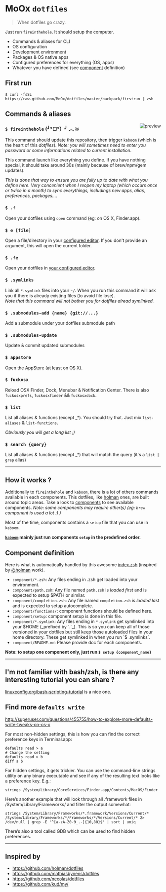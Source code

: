 # MoOx `dotfiles`

> When dotfiles go crazy.

<img alt="" align="right" src="https://raw.github.com/MoOx/dotfiles/master/backpack/i/kabooya.gif" />

Just run `fireinthehole`. It should setup the computer.

- Commands & aliases for CLI
- OS configuration
- Development environment
- Packages & OS native apps
- Configured preferences for everything (OS, apps)
- Whatever you have defined (see [component](#component-definition) definition)

## First run

```
$ curl -fsSL https://raw.github.com/MoOx/dotfiles/master/backpack/firstrun | zsh
```

## Commands & aliases

<img alt="preview" align="right" src="https://raw.github.com/MoOx/dotfiles/master/backpack/i/fireinthehole.png" />

### `$ fireinthehole` (╯°□°）╯ ︵ 💥

This command should update this repository, then trigger `kaboom` (which is the heart of this _dotfiles_).
_Note: you will sometimes need to enter you password or some informations related to current installation_.

This command launch like everything you define. If you have nothing special, it should take around 30s (mainly because of brew/npm/gem updates).

_This is done that way to ensure you are fully up to date with what you define here. Very concenient when I reopen my laptop (which occurs once or twice in a month) to sync everythings, includings new apps, alias, preferences, packages...._

### `$ .f`

Open your dotfiles using `open` command (eg: on OS X, Finder.app).

### `$ e [file]`

Open a file/directory in your [configured editor](components/editor/editor.zsh).
If you don't provide an argument, this will open the current folder.


### `$ .fe`

Open your dotfiles in [your configured editor](components/editor/editor.zsh).

### `$ .symlinks`

Link all `*.symlink` files into your `~/`.
When you run this command it will ask you if there is already existing files (to avoid file lose).  
_Note that this command will not bother you for dotfiles alread symlinked._

### `$ .submodules-add {name} {git://...}`

Add a submodule under your dotfiles submodule path

### `$ .submodules-update`

Update & commit updated submodules

### `$ appstore`

Open the AppStore (at least on OS X).

### `$ fuckosx`

Reload OSX Finder, Dock, Menubar & Notification Center. There is also `fuckosxprefs`, `fuckosxfinder` && `fuckosxdock`.

### `$ list`

List all aliases & functions (except _*). You should try that. Just mix `list-aliases` & `list-functions`.

_Obviously you will get a long list ;)_

### `$ search {query}`

List all aliases & functions (except _*) that will match the query (it's a `list | grep` alias)

---

## How it works ?

Additionally to `fireinthehole` and `kaboom`, there is a lot of others commands available in each components.
This dotfiles, like [holman](https://github.com/holman/dotfiles#topical) ones, are built around topic areas.
Take a look to [components](components) to see available components.
_Note: some components may require other(s) (eg: `brew` component is used a lot :) )_

Most of the time, components contains a `setup` file that you can use in `kaboom`.

**[`kaboom`](bin/kaboom) mainly just run components `setup` in the predefined order.**

## Component definition

Here is what is automatically handled by this awesome [index.zsh](index.zsh) (inspired by [@holman](https://github.com/holman) work).

- `component/*.zsh`: Any files ending in .zsh get loaded into your environment.
- `component/path.zsh`: Any file named `path.zsh` is _loaded first_ and is expected to setup $PATH or similar.
- `component/completion.zsh`: Any file named `completion.zsh` is _loaded last_ and is expected to setup autocomplete.
- `component/functions/`: component functions should be defined here.
- `component/setup`: component setup is done in this file.
- `component/*.symlink`: Any files ending in `*.symlink` get symlinked into your $HOME (_prefixed by `.`_). This is so you can keep all of those versioned in your dotfiles but still keep those autoloaded files in your home directory. These get symlinked in when you run `$ .symlinks`.
- `component/README.md`: Please provide doc for each components.

**Note: to setup one component only, just run `$ setup {component_name}`**

---

## I'm not familiar with bash/zsh, is there any interesting tutorial you can share ?

[linuxconfig.org/bash-scripting-tutorial](http://linuxconfig.org/bash-scripting-tutorial) is a nice one.


## Find more `defaults write`

http://superuser.com/questions/455755/how-to-explore-more-defaults-write-tweaks-on-os-x

For most non-hidden settings, this is how you can find the correct preference keys in Terminal.app:

	defaults read > a
	# Change the setting
	defaults read > b
	diff a b

For hidden settings, it gets trickier. You can use the command-line strings utility
on any binary executable and see if any of the resulting text looks like a preference key.
E.g.:

	strings /System/Library/CoreServices/Finder.app/Contents/MacOS/Finder

Here’s another example that will look through all .framework files in /System/Library/Frameworks/
and filter the output somewhat:

	strings /System/Library/Frameworks/*.framework/Versions/Current/* /System/Library/Frameworks/*/Frameworks/*/Versions/Current/* 2> /dev/null | grep -E '^[a-zA-Z0-9_.-]{10,80}$' | sort | uniq

There’s also a tool called GDB which can be used to find hidden preferences.

---

## Inspired by

- https://github.com/holman/dotfiles
- https://github.com/mathiasbynens/dotfiles
- https://github.com/necolas/dotfiles
- https://github.com/kud/my/
